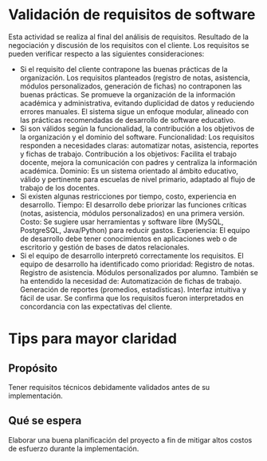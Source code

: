# Validación de requisitos de software
Esta actividad se realiza al final del análisis de requisitos. Resultado de la negociación y discusión de los requisitos con el cliente. Los requisitos se pueden verificar respecto a las siguientes consideraciones:

- Si el requisito del cliente contrapone las buenas prácticas de la organización.
  Los requisitos planteados (registro de notas, asistencia, módulos personalizados, generación de fichas) no contraponen las buenas prácticas.
  Se promueve la organización de la información académica y administrativa, evitando duplicidad de datos y reduciendo errores manuales.
  El sistema sigue un enfoque modular, alineado con las prácticas recomendadas de desarrollo de software educativo.
- Si son válidos según la funcionalidad, la contribución a los objetivos de la organización y el dominio del software.
  Funcionalidad: Los requisitos responden a necesidades claras: automatizar notas, asistencia, reportes y fichas de trabajo.
  Contribución a los objetivos: Facilita el trabajo docente, mejora la comunicación con padres y centraliza la información académica.
  Dominio: Es un sistema orientado al ámbito educativo, válido y pertinente para escuelas de nivel primario, adaptado al flujo de trabajo de los docentes.
- Si existen algunas restricciones por tiempo, costo, experiencia en desarrollo.
  Tiempo: El desarrollo debe priorizar las funciones críticas (notas, asistencia, módulos personalizados) en una primera versión.
  Costo: Se sugiere usar herramientas y software libre (MySQL, PostgreSQL, Java/Python) para reducir gastos.
  Experiencia: El equipo de desarrollo debe tener conocimientos en aplicaciones web o de escritorio y gestión de bases de datos relacionales.
- Si el equipo de desarrollo interpretó correctamente los requisitos.
  El equipo de desarrollo ha identificado como prioridad:
    Registro de notas.
    Registro de asistencia.
    Módulos personalizados por alumno.
  También se ha entendido la necesidad de:
    Automatización de fichas de trabajo.  
    Generación de reportes (promedios, estadísticas).
    Interfaz intuitiva y fácil de usar.
  Se confirma que los requisitos fueron interpretados en concordancia con las expectativas del cliente.
  
# Tips para mayor claridad

## Propósito
Tener requisitos técnicos debidamente validados antes de su implementación.

## Qué se espera
Elaborar una buena planificación del proyecto a fin de mitigar altos costos de esfuerzo durante la implementación.
  
